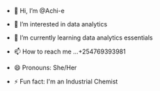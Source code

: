- 👋 Hi, I’m @Achi-e
- 👀 I’m interested in data analytics 
- 🌱 I’m currently learning data analytics essentials 
  
- 📫 How to reach me ...+254769393981
- 😄 Pronouns: She/Her 
- ⚡ Fun fact: I'm an Industrial Chemist

<!---
Achi-e/Achi-e is a ✨ special ✨ repository because its `README.md` (this file) appears on your GitHub profile.
You can click the Preview link to take a look at your changes.
--->
